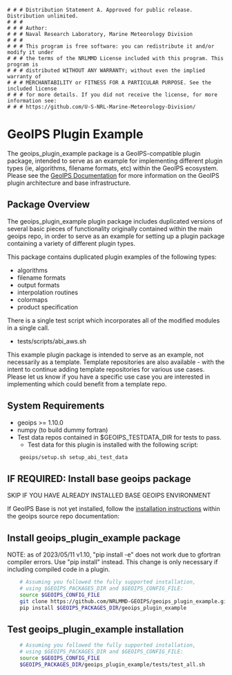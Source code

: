     # # # Distribution Statement A. Approved for public release. Distribution unlimited.
    # # #
    # # # Author:
    # # # Naval Research Laboratory, Marine Meteorology Division
    # # #
    # # # This program is free software: you can redistribute it and/or modify it under
    # # # the terms of the NRLMMD License included with this program. This program is
    # # # distributed WITHOUT ANY WARRANTY; without even the implied warranty of
    # # # MERCHANTABILITY or FITNESS FOR A PARTICULAR PURPOSE. See the included license
    # # # for more details. If you did not receive the license, for more information see:
    # # # https://github.com/U-S-NRL-Marine-Meteorology-Division/

GeoIPS Plugin Example
==========================

The geoips_plugin_example package is a GeoIPS-compatible plugin package, intended to serve as
an example for implementing different plugin types (ie, algorithms, filename formats, etc)
within the GeoIPS ecosystem. Please see the 
[GeoIPS Documentation](https://github.com/NRLMMD-GEOIPS/geoips/blob/main/README.md)
for more information on the GeoIPS plugin architecture and base infrastructure.

Package Overview
-----------------

The geoips_plugin_example plugin package includes duplicated versions of several
basic pieces of functionality originally contained within the main geoips repo,
in order to serve as an example for setting up a plugin package containing a variety of
different plugin types.

This package contains duplicated plugin examples of the following types:

* algorithms
* filename formats
* output formats
* interpolation routines
* colormaps
* product specification

There is a single test script which incorporates all of the modified modules in a single call.

* tests/scripts/abi_aws.sh

This example plugin package is intended to serve as an example, not necessarily as a template.
Template repositories are also available - with the intent to continue adding template repositories
for various use cases.  Please let us know if you have a specific use case you are interested in
implementing which could benefit from a template repo.

System Requirements
---------------------

* geoips >= 1.10.0
* numpy (to build dummy fortran)
* Test data repos contained in $GEOIPS_TESTDATA_DIR for tests to pass.
  * Test data for this plugin is installed with the following script:
```bash
    geoips/setup.sh setup_abi_test_data
```

IF REQUIRED: Install base geoips package
------------------------------------------------------------
SKIP IF YOU HAVE ALREADY INSTALLED BASE GEOIPS ENVIRONMENT 

If GeoIPS Base is not yet installed, follow the
[installation instructions](https://github.com/NRLMMD-GEOIPS/geoips/blob/main/docs/source/starter/installation.rst)
within the geoips source repo documentation:

Install geoips_plugin_example package
----------------------------------------
NOTE: as of 2023/05/11 v1.10, "pip install -e" does not work due to gfortran compiler errors.  Use "pip install" instead.  This change is only necessary if including compiled code in a plugin.
```bash
    # Assuming you followed the fully supported installation,
    # using $GEOIPS_PACKAGES_DIR and $GEOIPS_CONFIG_FILE:
    source $GEOIPS_CONFIG_FILE
    git clone https://github.com/NRLMMD-GEOIPS/geoips_plugin_example.git $GEOIPS_PACKAGES_DIR/geoips_plugin_example
    pip install $GEOIPS_PACKAGES_DIR/geoips_plugin_example
```

Test geoips_plugin_example installation
-----------------------------------------
```bash
    # Assuming you followed the fully supported installation,
    # using $GEOIPS_PACKAGES_DIR and $GEOIPS_CONFIG_FILE:
    source $GEOIPS_CONFIG_FILE
    $GEOIPS_PACKAGES_DIR/geoips_plugin_example/tests/test_all.sh
```

